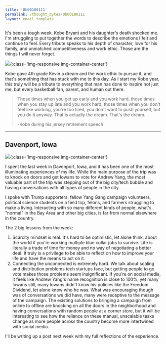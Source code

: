 ```yaml
---
title: '0b00100111'
permalink: /thought_bytes/0b00100111
layout: email_template
---
```


It's been a tough week. Kobe Bryant and his daughter's death shocked me. I'm struggling to put together the words to describe the emotions I felt and continue to feel. Every tribute speaks to his depth of character, love for his family, and unmatched competitiveness and work ethic. Those are the things I will never forget.

![](https://kevinarifin.com/images/thought_bytes/39/kobe.jpg){:class='img-responsive img-container-center'}

Kobe gave 4th grade Kevin a dream and the work ethic to pursue it, and that's something that has stuck with me to this day. As I start my Kobe year, this truly will be a tribute to everything that man has done to inspire not just me, but every basketball fan, parent, and human out there.

<!-- As an 8th grader, I still remember reading the first chapter of basketball book *The Art of a Beautiful Game* on Kobe Bryant and his work ethic over and over. I remember eating pizza with my 8th grade AAU team when Kobe had a tough game to beat the Celtics in game 7, watching his last game scoring 60 points in Soda Hall at Berkeley, and when I heard about his death sitting in a car in Parkside, Iowa. -->

> Those times when you get up early and you work hard, those times when you stay up late and you work hard, those times when you don't feel like working, you're too tired, you don't want to push yourself, but you do it anyway. That is actually the dream. That's the dream.
>
> -Kobe during his jersey retirement speech



<!-- A grown man playing basketball made me fall in love with the game of basketball, but it also made me fall in love with working hard and working smart. This is the first time someone famous, someone I didn’t even know, passed away and it almost brought me to tears.

The shadow of Kobe Bryant, his daughter Gianna, and the others on the helicopter loom over my thoughts this week. Life is all too short, and we need to spend as much of it as possible pursuing the things we believe in and with the people we love.

Spending the week -->

<hr class='after-post-hr'/>

## Davenport, Iowa

![](https://kevinarifin.com/images/thought_bytes/39/yangiowa.jpeg){:class='img-responsive img-container-center'}


I spent the last week in Davenport, Iowa, and it has been one of the most illuminating experiences of my life. While the main purpose of the trip was to knock on doors and get Iowans to vote for Andrew Yang, the most valuable part of the trip was stepping out of the big city/tech bubble and having conversations with all types of people in the city.

I spoke with Trump supporters, fellow Yang Gang campaign volunteers, political science students on a field trip, felons, and farmers struggling to make a living. Interacting with so many different kinds of people, what's "normal" in the Bay Area and other big cities, is far from normal elsewhere in the country.

The 2 big lessons from the week:

1. Scarcity mindset is real. It's hard to be optimistic, let alone think, about the world if you're working multiple blue collar jobs to survive. Life is literally a trade of time for money and no way of negotiating a better deal. It truly is a privilege to be able to reflect on how to improve your life and have the means to act on it.
2. Connecting the unconnected is extremely hard. We talk about scaling and distribution problems tech startups face, but getting people to go vote makes those problems seem insignificant. If you're on social media, it feels like Andrew Yang's name recognition is close to 100%, yet many Iowans still, many Iowans didn't know his policies like the Freedom Dividend, let alone know who he was. What was encouraging though was of conversations we did have, many were receptive to the message of the campaign. The existing solutions to bringing a campaign from online to offline are knocking on all the doors in the neighborhood and having conversations with random people at a corner store, but it will be interesting to see how the reliance on these manual, unscalable tasks change as more people across the country become more intertwined with social media.

<!-- Canvassing (knocking on people's doors) is hard work, and as an introvert, it made me grateful to have a job that mainly involves using my brain and sitting in front of a computer.

Iowa
- behind because people aren't on the internet. Leveraging your time and abilities
- logistical nightmare - made me realize the internet really gives you superpowers
- solving the problem of reaching people that can't be reached -->

<!-- Notes on interactions -->

I'll be writing up a post next week with my full reflections of the experience.

<!-- <hr class='after-post-hr'/>

## What I'm Reading

![](/images/books/innovators-dilemma.jpg){:class='img-responsive img-container-center'} -->
